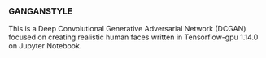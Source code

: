 <h3>GANGANSTYLE</h3>
<p class="">This is a Deep Convolutional Generative Adversarial Network (DCGAN) focused on creating realistic human faces written in Tensorflow-gpu 1.14.0 on Jupyter Notebook.</p>
